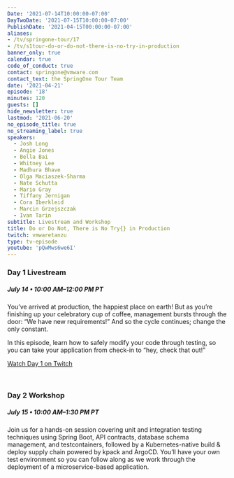 ```yaml
---
Date: '2021-07-14T10:00:00-07:00'
DayTwoDate: '2021-07-15T10:00:00-07:00'
PublishDate: '2021-04-15T00:00:00-07:00'
aliases:
- /tv/springone-tour/17
- /tv/s1tour-do-or-do-not-there-is-no-try-in-production
banner_only: true
calendar: true
code_of_conduct: true
contact: springone@vmware.com
contact_text: the SpringOne Tour Team
date: '2021-04-21'
episode: '18'
minutes: 120
guests: []
hide_newsletter: true
lastmod: '2021-06-20'
no_episode_title: true
no_streaming_label: true
speakers: 
  - Josh Long
  - Angie Jones 
  - Bella Bai
  - Whitney Lee 
  - Madhura Bhave
  - Olga Maciaszek-Sharma
  - Nate Schutta
  - Mario Gray
  - Tiffany Jernigan 
  - Cora Iberkleid
  - Marcin Grzejszczak
  - Ivan Tarin 
subtitle: Livestream and Workshop
title: Do or Do Not, There is No Try{} in Production
twitch: vmwaretanzu
type: tv-episode
youtube: 'pQwMws6we6I'
---
```


### Day 1 Livestream

<div class='flex align-items-center'>
	<h5>July 14 &bullet; 10:00 AM&ndash;12:00 PM PT
	<!-- <strong><a class='ml-3 lightbox' href='#day-1-reminder'><i class='fa fa-calendar-check mr-1'></i>Add to calendar</a></strong> -->
	</h5>
</div>

You’ve arrived at production, the happiest place on earth! But as you’re finishing up your celebratory cup of coffee, management bursts through the door: “We have new requirements!” And so the cycle continues; change the only constant. 
 
In this episode, learn how to safely modify your code through testing, so you can take your application from check-in to “hey, check that out!”

<a class='btn mt-2' href='https://www.twitch.tv/vmwaretanzu'>Watch Day 1 on Twitch</a>

<!-- <div id='day-1-reminder' class='p-5' style='display: none'>
	<h3 class='-text-white mb-3 text-center'>Add to calendar</h3>
  <div class='d-flex jc-between'>
      <script type="text/javascript">
          cal_single = ics();
          cal_single.addEvent('Do or Do Not, There is No Try{} in Production on Twitch', 'https://www.twitch.tv/vmwaretanzu', 'Twitch', '07/14/2021 10:00 am PDT', '07/14/2021 12:00 pm PDT');
      </script>
      <a href="#"
         onclick="javascript:cal_single.download('Do or Do Not, There is No Try\{\} in Production Day 1 on Twitch')"
         class='btn mr-2 mb-2'>Outlook/iCal</a> <a
          href="https://www.google.com/calendar/render?action=TEMPLATE&text=Do+or+Do+Not%2C+There+is+No+Try%7B%7D+in+Production+Day+1+Livestream&details=https%3A%2F%2Fwww.twitch.tv%2Fvmwaretanzu&dates=20210714T170000Z%2F20210714T190000Z"
          class='btn mb-2'>Google Calendar</a>
  </div>
</div> -->
<br>

### Day 2 Workshop

##### July 15 &bullet; 10:00 AM&ndash;1:30 PM PT

Join us for a hands-on session covering unit and integration testing techniques using Spring Boot, API contracts, database schema management, and testcontainers, followed by a Kubernetes-native build & deploy supply chain powered by kpack and ArgoCD. You’ll have your own test environment so you can follow along as we work through the deployment of a microservice-based application.

<!-- <a class='btn mt-2 lightbox' href='#register'>Register for Workshop</a>

<div id="register" class='p-5' style="display:none">
	<h3 class='-text-white mb-3 hide'>Register</h3>
	<script src="https://connect.tanzu.vmware.com/js/forms2/js/forms2.min.js"></script>
	<form id="mktoForm_8250"></form>
	<script>
	  MktoForms2.setOptions({formXDPath : "/rs/pivotal/images/marketo-xdframe-relative.html"});
	  MktoForms2.loadForm("https://connect.tanzu.vmware.com", "625-IUJ-009", 8250, function(form){
			form.onSuccess(function(values, followUpUrl) {
				form.getFormElem().hide();
				$('.hide').hide();
				$('.confirmation').show();
				return false;
			});
	  });
	</script>
	<div class='confirmation' style="display:none">
		<h3 class="-text-white mt-0">Thank you!</h3>
		<p>Join us on July 15 using this link:<br/> <span class='-text-white zoom-link'>https://VMware.zoom.us/j/98899426924?pwd=ejhNczJ1cFNmejNtM1ZsSzhKbVgrQT09</span></p>
		<p>
			<strong>Add this workshop to your calendar:</strong>
			<br/>
			<strong>
	      <script type="text/javascript">
	          cal_single2 = ics();
	          cal_single2.addEvent('Do or Do Not, There is No Try\{\} in Production Workshop', 'https://VMware.zoom.us/j/98899426924?pwd=ejhNczJ1cFNmejNtM1ZsSzhKbVgrQT09', 'Zoom', '07/15/2021 10:00 am PDT', '07/15/2021 1:30 pm PDT');
	      </script>
				<a href="#" onclick="javascript:cal_single2.download('Do or Do Not, There is No Try\{\} in Production Day 2 Workshop')">Outlook/iCal</a>
	      &nbsp;&bullet;&nbsp;
	      <a href="https://www.google.com/calendar/render?action=TEMPLATE&text=Do+or+Do+Not%2C+There+is+No+Try%7B%7D+in+Production+Day+2+Workshop&details=https%3A%2F%2FVMware.zoom.us%2Fj%2F98899426924%3Fpwd%3DejhNczJ1cFNmejNtM1ZsSzhKbVgrQT09&dates=20210715T170000Z%2F20210715T203000Z">Google</a>
	    </strong>
	  </p>
	</div>
</div> -->